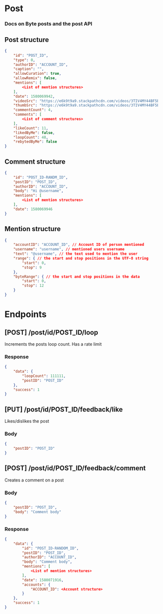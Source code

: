 # Post

### Docs on Byte posts and the post API

## Post structure

```json
{
	"id": "POST_ID",
	"type": 0,
	"authorID": "ACCOUNT_ID",
	"caption": "",
	"allowCuration": true,
	"allowRemix": false,
	"mentions": [
		<List of mention structures>
	],
	"date": 1580069942,
	"videoSrc": "https://e6k9t9a9.stackpathcdn.com/videos/3TIV4MY44BF5BDDDZ7HUQLTKVU-h264.mp4",
	"thumbSrc": "https://e6k9t9a9.stackpathcdn.com/videos/3TIV4MY44BF5BDDDZ7HUQLTKVU.jpg",
	"commentCount": 4,
	"comments": [
		<List of comment structures>
	],
	"likeCount": 11,
	"likedByMe": false,
	"loopCount": 48,
	"rebytedByMe": false
}
```

## Comment structure

```json
{
	"id": "POST_ID-RANDM_ID",
	"postID": "POST_ID",
	"authorID": "ACCOUNT_ID",
	"body": "Hi @username",
	"mentions": [
		<List of mention structures>
	],
	"date": 1580069946
}
```

## Mention structure

```json
{
	"accountID": "ACCOUNT_ID", // Account ID of person mentioned
	"username": "username", // mentioned users username
	"text": "@username", // the text used to mention the user
	"range": { // the start and stop positions in the UTF-8 string
		"start": 0,
		"stop": 9
	},
	"byteRange": { // the start and stop positions in the data
		"start": 0,
		"stop": 12
	}
}
```

# Endpoints

## [POST] /post/id/POST_ID/loop

Increments the posts loop count. Has a rate limit

### Response

```json
{
	"data": {
		"loopCount": 111111,
		"postID": "POST_ID"
	},
	"success": 1
}
```


## [PUT] /post/id/POST_ID/feedback/like

Likes/dislikes the post

### Body

```json
{
	"postID": "POST_ID"
}
```


## [POST] /post/id/POST_ID/feedback/comment

Creates a comment on a post

### Body

```json
{
	"postID": "POST_ID",
	"body": "Comment body"
}
```

### Response

```json
{
	"data": {
		"id": "POST_ID-RANDOM_ID",
		"postID": "POST_ID",
		"authorID": "ACCOUNT_ID",
		"body": "Comment body",
		"mentions": [
			<List of mention structures>
		],
		"date": 1580071916,
		"accounts": {
			"ACCOUNT_ID": <Account structure>
		}
	},
	"success": 1
}
```